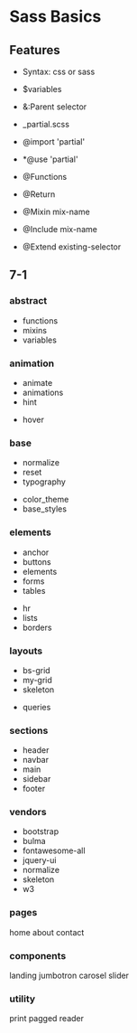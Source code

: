 # Sass Basics

## Features
* Syntax: css or sass
* $variables
* &:Parent selector

* _partial.scss
* @import 'partial'
* *@use 'partial'

* @Functions
* @Return

* @Mixin mix-name
* @Include mix-name

* @Extend existing-selector

## 7-1
### abstract
* functions
* mixins
* variables

### animation
* animate
* animations
* hint
- hover

### base
* normalize
* reset
* typography
- color_theme
- base_styles

### elements
* anchor
* buttons
* elements
* forms
* tables
- hr
- lists
- borders

### layouts
* bs-grid
* my-grid
* skeleton
- queries

### sections
- header
- navbar
- main
- sidebar
- footer

### vendors
* bootstrap
* bulma
* fontawesome-all
* jquery-ui
* normalize
* skeleton
* w3

### pages
home
about
contact

### components
landing
jumbotron
carosel
slider

### utility
print
pagged
reader
